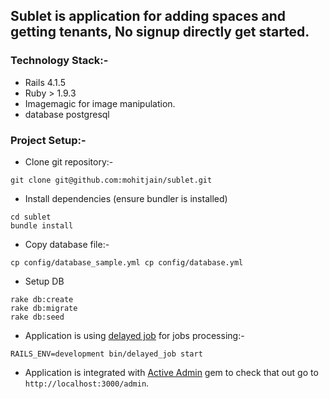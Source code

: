 ## Sublet is application for adding spaces and getting tenants, No signup directly get started.

### Technology Stack:-
* Rails 4.1.5
* Ruby > 1.9.3
* Imagemagic for image manipulation.
* database postgresql

### Project Setup:-

* Clone git repository:-
```shell
git clone git@github.com:mohitjain/sublet.git
```

* Install dependencies (ensure bundler is installed)
```
cd sublet
bundle install
```

* Copy database file:-
```shell
cp config/database_sample.yml cp config/database.yml
```

* Setup DB
```
rake db:create
rake db:migrate
rake db:seed
```

* Application is using [delayed job](https://github.com/collectiveidea/delayed_job) for jobs processing:-
```
RAILS_ENV=development bin/delayed_job start
```

* Application is integrated with [Active Admin](http://activeadmin.info) gem to check that out go to
`http://localhost:3000/admin`.



